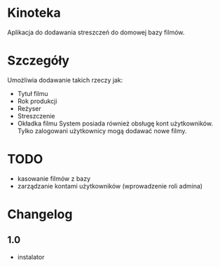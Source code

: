 # Kinoteka #

Aplikacja do dodawania streszczeń do domowej bazy filmów.


# Szczegóły #

Umożliwia dodawanie takich rzeczy jak:
  * Tytuł filmu
  * Rok produkcji
  * Reżyser
  * Streszczenie
  * Okładka filmu
System posiada również obsługę kont użytkowników. Tylko zalogowani użytkownicy mogą dodawać nowe filmy.

# TODO #
  * kasowanie filmów z bazy
  * zarządzanie kontami użytkowników (wprowadzenie roli admina)

# Changelog #
## 1.0 ##
  * instalator